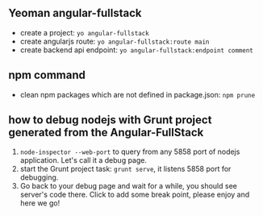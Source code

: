 ## Yeoman angular-fullstack
- create a project: `yo angular-fullstack`
- create angularjs route: `yo angular-fullstack:route main`
- create backend api endpoint: `yo angular-fullstack:endpoint comment`

## npm command
- clean npm packages which are not defined in package.json: `npm prune`

## how to debug nodejs with Grunt project generated from the Angular-FullStack
1. `node-inspector --web-port` to query from any 5858 port of nodejs application. Let's call it a debug page.
2. start the Grunt project task: `grunt serve`, it listens 5858 port for debugging.
3. Go back to your debug page and wait for a while, you should see server's code there. Click to add some break point, please enjoy and here we go!
